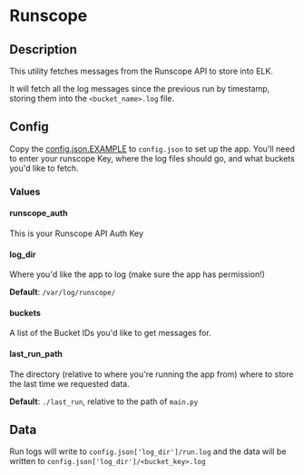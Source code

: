 # Runscope #

## Description ##

This utility fetches messages from the Runscope API to store into ELK.

It will fetch all the log messages since the previous run by timestamp, storing
them into the `<bucket_name>.log` file.

## Config ##

Copy the [config.json.EXAMPLE](./config.json.EXAMPLE) to `config.json` to set
up the app. You'll need to enter your runscope Key, where the log files
should go, and what buckets you'd like to fetch.

### Values ###

#### runscope_auth ####

This is your Runscope API Auth Key

#### log_dir ####

Where you'd like the app to log (make sure the app has permission!)

__Default__: `/var/log/runscope/`

#### buckets ####

A list of the Bucket IDs you'd like to get messages for.

#### last_run_path ####

The directory (relative to where you're running the app from) where to store
the last time we requested data.

__Default__: `./last_run`, relative to the path of `main.py`

## Data ##

Run logs will write to `config.json['log_dir']/run.log` and the data will be
written to `config.json['log_dir']/<bucket_key>.log`
